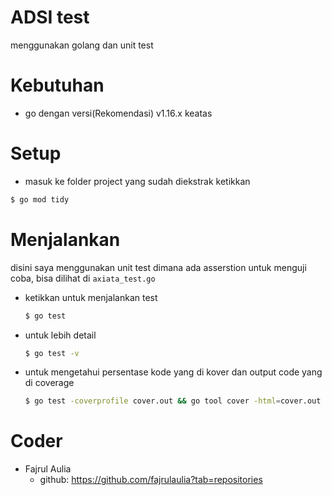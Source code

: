 # ADSI test
menggunakan golang dan unit test


# Kebutuhan
- go dengan versi(Rekomendasi) v1.16.x keatas

# Setup
- masuk ke folder project yang sudah diekstrak 
ketikkan 
```bash
$ go mod tidy
```


# Menjalankan
disini saya menggunakan unit test dimana ada asserstion untuk menguji coba, bisa dilihat di `axiata_test.go`

- ketikkan untuk menjalankan test
    ```bash
    $ go test
    ```

- untuk lebih detail 
    ```bash
    $ go test -v
    ```
- untuk mengetahui persentase kode yang di kover dan output code yang di coverage
    ```bash
    $ go test -coverprofile cover.out && go tool cover -html=cover.out
    ```

# Coder
- Fajrul Aulia
    - github: https://github.com/fajrulaulia?tab=repositories

